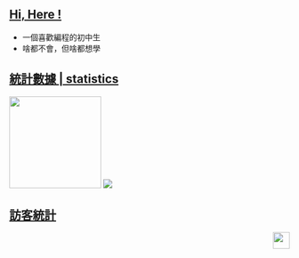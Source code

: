 ## [Hi, Here !](https://wakatime.com/@JtcPX)
- 一個喜歡編程的初中生
- 啥都不會，但啥都想學

## [統計數據 | statistics](https://wakatime.com/@JtcPX)
<div>
    <img height="165" src="https://github-readme-stats.vercel.app/api?username=JtcPX&include_all_commits=true&theme=tokyonight&show_icons=true" />
    <img src="https://github-readme-stats.vercel.app/api/top-langs/?username=JtcPX&theme=tokyonight&langs_count=6&layout=compact" />

</div>



## [訪客統計](https://wakatime.com/@JtcPX)
<img height="30" align="right" src="https://profile-counter.glitch.me/JtcPX/count.svg" />

